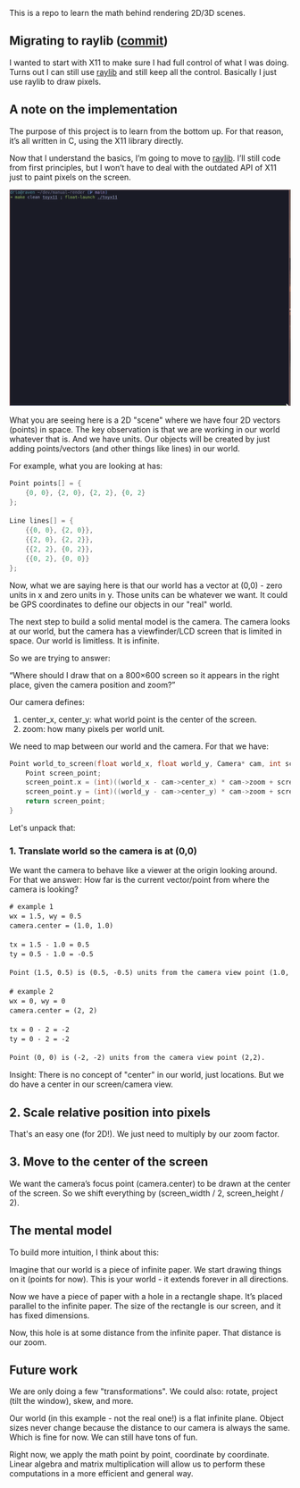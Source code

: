 This is a repo to learn the math behind rendering 2D/3D scenes.

## Migrating to raylib ([commit](https://github.com/drio/manual-render/commit/81569a4d56458539322e577ebe107681cff34067))

I wanted to start with X11 to make sure I had full control of what I was doing. 
Turns out I can still use [raylib](https://www.raylib.com/cheatsheet/cheatsheet.html) and
still keep all the control. Basically I just use raylib to draw pixels.

## A note on the implementation

The purpose of this project is to learn from the bottom up. For that reason, it’s
all written in C, using the X11 library directly.

Now that I understand the basics, I’m going to move to
[raylib](https://www.raylib.com). I’ll still code from first principles, but I
won’t have to deal with the outdated API of X11 just to paint pixels on the screen.


![](./manual-render.gif)

What you are seeing here is a 2D "scene" where we have four 2D vectors (points)
in space. The key observation is that we are working in our world whatever that
is. And we have units. Our objects will be created by just adding
points/vectors (and other things like lines) in our world.

For example, what you are looking at has:

```c
Point points[] = {
    {0, 0}, {2, 0}, {2, 2}, {0, 2}
};

Line lines[] = {
    {{0, 0}, {2, 0}},
    {{2, 0}, {2, 2}},
    {{2, 2}, {0, 2}},
    {{0, 2}, {0, 0}}
};
```

Now, what we are saying here is that our world has a vector at (0,0) - zero
units in x and zero units in y. Those units can be whatever we want. It could
be GPS coordinates to define our objects in our "real" world.

The next step to build a solid mental model is the camera. The camera looks at
our world, but the camera has a viewfinder/LCD screen that is limited in space.
Our world is limitless. It is infinite.

So we are trying to answer:

“Where should I draw that on a 800×600 screen so it appears in the right place,
given the camera position and zoom?”

Our camera defines:

1. center_x, center_y: what world point is the center of the screen.
2. zoom: how many pixels per world unit.

We need to map between our world and the camera. For that we have:

```c
Point world_to_screen(float world_x, float world_y, Camera* cam, int screen_width, int screen_height) {
    Point screen_point;
    screen_point.x = (int)((world_x - cam->center_x) * cam->zoom + screen_width / 2);
    screen_point.y = (int)((world_y - cam->center_y) * cam->zoom + screen_height / 2);
    return screen_point;
}
```


Let's unpack that:


### 1. Translate world so the camera is at (0,0)

We want the camera to behave like a viewer at the origin looking around. For
that we answer: How far is the current vector/point from where the camera is
looking?

```txt
# example 1
wx = 1.5, wy = 0.5
camera.center = (1.0, 1.0)

tx = 1.5 - 1.0 = 0.5
ty = 0.5 - 1.0 = -0.5

Point (1.5, 0.5) is (0.5, -0.5) units from the camera view point (1.0, 1.0).

# example 2
wx = 0, wy = 0
camera.center = (2, 2)

tx = 0 - 2 = -2
ty = 0 - 2 = -2

Point (0, 0) is (-2, -2) units from the camera view point (2,2).

```

Insight: There is no concept of "center" in our world, just locations.
But we do have a center in our screen/camera view.


## 2. Scale relative position into pixels

That's an easy one (for 2D!). We just need to multiply by our zoom factor.

## 3. Move to the center of the screen

We want the camera’s focus point (camera.center) to be drawn at the center of
the screen. So we shift everything by (screen_width / 2, screen_height / 2).

## The mental model

To build more intuition, I think about this:

Imagine that our world is a piece of infinite paper. We start drawing things on
it (points for now). This is your world - it extends forever in all directions.

Now we have a piece of paper with a hole in a rectangle shape. It’s placed
parallel to the infinite paper. The size of the rectangle is our screen, and it
has fixed dimensions.

Now, this hole is at some distance from the infinite paper. That distance is
our zoom.

## Future work

We are only doing a few "transformations". We could also: rotate, project
(tilt the window), skew, and more.

Our world (in this example - not the real one!) is a flat infinite plane.
Object sizes never change because the distance to our camera is always the same.
Which is fine for now. We can still have tons of fun.

Right now, we apply the math point by point, coordinate by coordinate.
Linear algebra and matrix multiplication will allow us to perform these
computations in a more efficient and general way.
